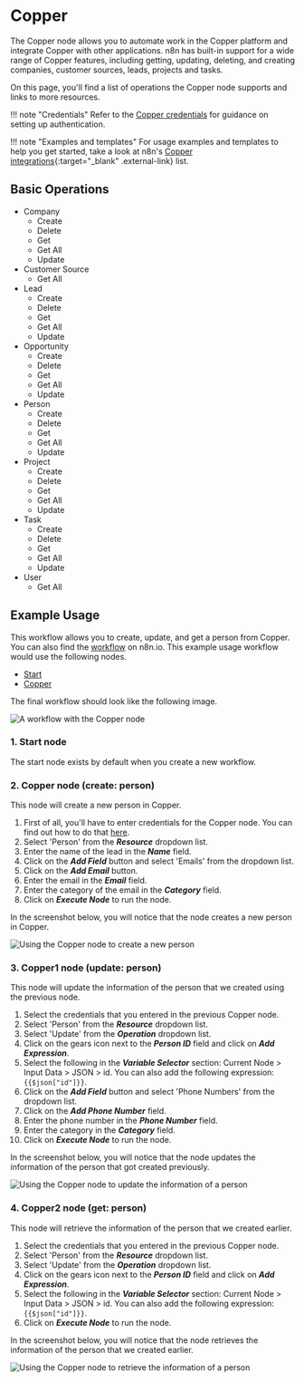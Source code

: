 # Copper

The Copper node allows you to automate work in the Copper platform and integrate Copper with other applications. n8n has built-in support for a wide range of Copper features, including getting, updating, deleting, and creating companies, customer sources, leads, projects and tasks.

On this page, you'll find a list of operations the Copper node supports and links to more resources.

!!! note "Credentials"
    Refer to the [Copper credentials](https://docs.n8n.io/integrations/builtin/credentials/copper/) for guidance on setting up authentication. 

!!! note "Examples and templates"
    For usage examples and templates to help you get started, take a look at n8n's [Copper integrations](https://n8n.io/integrations/copper/){:target="_blank" .external-link} list.


## Basic Operations

* Company
    * Create
    * Delete
    * Get
    * Get All
    * Update
* Customer Source
    * Get All
* Lead
    * Create
    * Delete
    * Get
    * Get All
    * Update
* Opportunity
    * Create
    * Delete
    * Get
    * Get All
    * Update
* Person
    * Create
    * Delete
    * Get
    * Get All
    * Update
* Project
    * Create
    * Delete
    * Get
    * Get All
    * Update
* Task
    * Create
    * Delete
    * Get
    * Get All
    * Update
* User
    * Get All

## Example Usage

This workflow allows you to create, update, and get a person from Copper. You can also find the [workflow](https://n8n.io/workflows/1021) on n8n.io. This example usage workflow would use the following nodes.
- [Start](/integrations/builtin/core-nodes/n8n-nodes-base.start/)
- [Copper]()

The final workflow should look like the following image.

![A workflow with the Copper node](/_images/integrations/builtin/app-nodes/copper/workflow.png)

### 1. Start node

The start node exists by default when you create a new workflow.

### 2. Copper node (create: person)

This node will create a new person in Copper.

1. First of all, you'll have to enter credentials for the Copper node. You can find out how to do that [here](/integrations/builtin/credentials/copper/).
2. Select 'Person' from the ***Resource*** dropdown list.
3. Enter the name of the lead in the ***Name*** field.
4. Click on the ***Add Field*** button and select 'Emails' from the dropdown list.
5. Click on the ***Add Email*** button.
6. Enter the email in the ***Email*** field.
7. Enter the category of the email in the ***Category*** field.
8. Click on ***Execute Node*** to run the node.

In the screenshot below, you will notice that the node creates a new person in Copper.

![Using the Copper node to create a new person](/_images/integrations/builtin/app-nodes/copper/copper_node.png)


### 3. Copper1 node (update: person)

This node will update the information of the person that we created using the previous node.

1. Select the credentials that you entered in the previous Copper node.
2. Select 'Person' from the ***Resource*** dropdown list.
3. Select 'Update' from the ***Operation*** dropdown list.
4. Click on the gears icon next to the ***Person ID*** field and click on ***Add Expression***.
5. Select the following in the ***Variable Selector*** section: Current Node > Input Data > JSON > id. You can also add the following expression: `{{$json["id"]}}`.
6. Click on the ***Add Field*** button and select 'Phone Numbers' from the dropdown list.
7. Click on the ***Add Phone Number*** field.
8. Enter the phone number in the ***Phone Number*** field.
9. Enter the category in the ***Category*** field.
10. Click on ***Execute Node*** to run the node.


In the screenshot below, you will notice that the node updates the information of the person that got created previously.

![Using the Copper node to update the information of a person](/_images/integrations/builtin/app-nodes/copper/copper1_node.png)

### 4. Copper2 node (get: person)

This node will retrieve the information of the person that we created earlier.


1. Select the credentials that you entered in the previous Copper node.
2. Select 'Person' from the ***Resource*** dropdown list.
3. Select 'Update' from the ***Operation*** dropdown list.
4. Click on the gears icon next to the ***Person ID*** field and click on ***Add Expression***.
5. Select the following in the ***Variable Selector*** section: Current Node > Input Data > JSON > id. You can also add the following expression: `{{$json["id"]}}`.
6. Click on ***Execute Node*** to run the node.

In the screenshot below, you will notice that the node retrieves the information of the person that we created earlier.

![Using the Copper node to retrieve the information of a person](/_images/integrations/builtin/app-nodes/copper/copper2_node.png)
